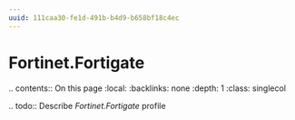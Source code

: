 ```yaml
---
uuid: 111caa30-fe1d-491b-b4d9-b658bf18c4ec
---
```



# Fortinet.Fortigate

.. contents:: On this page
    :local:
    :backlinks: none
    :depth: 1
    :class: singlecol

.. todo::
    Describe *Fortinet.Fortigate* profile

